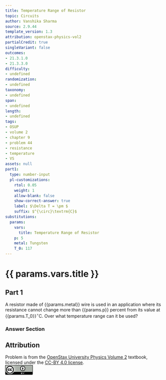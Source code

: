 ```yaml
---
title: Temperature Range of Resistor
topic: Circuits
author: Vanshika Sharma
source: 2.9.44
template_version: 1.3
attribution: openstax-physics-vol2
partialCredit: true
singleVariant: false
outcomes:
- 21.3.1.0
- 21.3.3.0
difficulty:
- undefined
randomization:
- undefined
taxonomy:
- undefined
span:
- undefined
length:
- undefined
tags:
- OSUP
- volume 2
- chapter 9
- problem 44
- resistance
- temperature
- VS
assets: null
part1:
  type: number-input
  pl-customizations:
    rtol: 0.05
    weight: 1
    allow-blank: false
    show-correct-answer: true
    label: $\Delta T = \pm $
    suffix: $^{\circ}\textrm{C}$
substitutions:
  params:
    vars:
      title: Temperature Range of Resistor
    p: 5
    metal: Tungsten
    T_0: 117
---
```

# {{ params.vars.title }}

## Part 1

A resistor made of {{params.metal}} wire is used in an application where its resistance cannot change more than {{params.p}} percent from its value at {{params.T_0}}$^{\circ}\textrm{C}$.
Over what temperature range can it be used?

### Answer Section

## Attribution

Problem is from the [OpenStax University Physics Volume 2](https://openstax.org/details/books/university-physics-volume-2) textbook, licensed under the [CC-BY 4.0 license](https://creativecommons.org/licenses/by/4.0/).<br>![Image representing the Creative Commons 4.0 BY license.](https://raw.githubusercontent.com/firasm/bits/master/by.png)